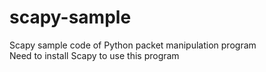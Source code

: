 # scapy-sample
Scapy sample code of Python packet manipulation program  
Need to install Scapy to use this program
